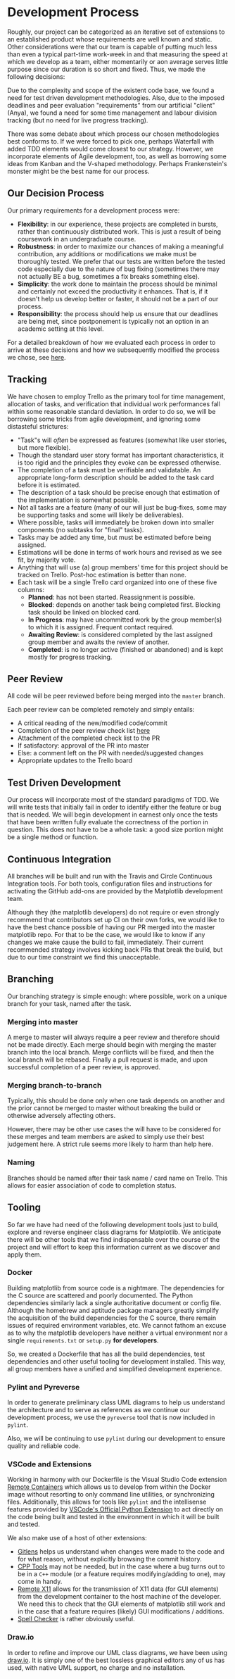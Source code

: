 # Development Process

Roughly, our project can be categorized as an iterative set of extensions to an established product whose requirements are well known and static. Other considerations were that our team is capable of putting much less than even a typical part-time work-week in and that measuring the speed at which we develop as a team, either momentarily or aon average serves little purpose since our duration is so short and fixed. Thus, we made the following decisions:

Due to the complexity and scope of the existent code base, we found a need for test driven development methodologies. Also, due to the imposed deadlines and peer evaluation "requirements" from our artificial "client" (Anya), we found a need for some time management and labour division tracking (but no need for live progress tracking).

There was some debate about which process our chosen methodologies best conforms to. If we were forced to pick one, perhaps Waterfall with added TDD elements would come closest to our strategy. However, we incorporate elements of Agile development, too, as well as borrowing some ideas from Kanban and the V-shaped methodology. Perhaps Frankenstein's monster might be the best name for our process.

## Our Decision Process

Our primary requirements for a development process were:
- **Flexibility**: in our experience, these projects are completed in bursts, rather than continuously distributed work. This is just a result of being coursework in an undergraduate course.
- **Robustness**: in order to maximize our chances of making a meaningful contribution, any additions or modifications we make must be thoroughly tested. We prefer that our tests are written before the tested code especially due to the nature of bug fixing (sometimes there may not actually BE a bug, sometimes a fix breaks something else).
- **Simplicity**: the work done to maintain the process should be minimal and certainly not exceed the productivity it enhances. That is, if it doesn't help us develop better or faster, it should not be a part of our process.
- **Responsibility**: the process should help us ensure that our deadlines are being met, since postponement is typically not an option in an academic setting at this level.

For a detailed breakdown of how we evaluated each process in order to arrive at these decisions and how we subsequently modified the process we chose, see [here](./process_evaluation.md).

## Tracking

We have chosen to employ Trello as the primary tool for time management, allocation of tasks, and verification that individual work performances fall within some reasonable standard deviation. In order to do so, we will be borrowing some tricks from agile development, and ignoring some distasteful strictures:
- "Task"s will *often* be expressed as features (somewhat like user stories, but more flexible).
- Though the standard user story format has important characteristics, it is too rigid and the principles they evoke can be expressed otherwise.
- The completion of a task must be verifiable and validatable. An appropriate long-form description should be added to the task card before it is estimated.
- The description of a task should be precise enough that estimation of the implementation is somewhat possible.
- Not all tasks are a feature (many of our will just be bug-fixes, some may be supporting tasks and some will likely be deliverables).
- Where possible, tasks will immediately be broken down into smaller components (no subtasks for "final" tasks).
- Tasks may be added any time, but must be estimated before being assigned.
- Estimations will be done in terms of work hours and revised as we see fit, by majority vote.
- Anything that will use (a) group members' time for this project should be tracked on Trello. Post-hoc estimation is better than none.
- Each task will be a single Trello card organized into one of these five columns: 
    - **Planned**: has not been started. Reassignment is possible.
    - **Blocked**: depends on another task being completed first. Blocking task should be linked on blocked card.
    - **In Progress**: may have uncommitted work by the group member(s) to which it is assigned. Frequent contact required.
    - **Awaiting Review**: is considered completed by the last assigned group member and awaits the review of another.
    - **Completed**: is no longer active (finished or abandoned) and is kept mostly for progress tracking.

## Peer Review

All code will be peer reviewed before being merged into the `master` branch. 

Each peer review can be completed remotely and simply entails:
- A critical reading of the new/modified code/commit
- Completion of the peer review check list [here](./peer_review.md)
- Attachment of the completed check list to the PR
- If satisfactory: approval of the PR into master
- Else: a comment left on the PR with needed/suggested changes
- Appropriate updates to the Trello board

## Test Driven Development

Our process will incorporate most of the standard paradigms of TDD. We will write tests that initially fail in order to identify either the feature or bug that is needed. We will begin development in earnest only once the tests that have been written fully evaluate the correctness of the portion in question. This does not have to be a whole task: a good size portion might be a single method or function.

## Continuous Integration

All branches will be built and run with the Travis and Circle Continuous Integration tools. For both tools, configuration files and instructions for activating the GitHub add-ons are provided by the Matplotlib development team.

Although they (the matplotlib developers) do not require or even strongly recommend that contributors set up CI on their own forks, we would like to have the best chance possible of having our PR merged into the master matplotlib repo. For that to be the case, we would like to know if any changes we make cause the build to fail, immediately. Their current recommended strategy involves kicking back PRs that break the build, but due to our time constraint we find this unacceptable.

## Branching

Our branching strategy is simple enough: where possible, work on a unique branch for your task, named after the task. 

### Merging into master

A merge to master will always require a peer review and therefore should not be made directly. Each merge should begin with merging the master branch into the local branch. Merge conflicts will be fixed, and then the local branch will be rebased. Finally a pull request is made, and upon successful completion of a peer review, is approved.

### Merging branch-to-branch

Typically, this should be done only when one task depends on another and the prior cannot be merged to master without breaking the build or otherwise adversely affecting others.

However, there may be other use cases the will have to be considered for these merges and team members are asked to simply use their best judgement here. A strict rule seems more likely to harm than help here.

### Naming

Branches should be named after their task name / card name on Trello. This allows for easier association of code to completion status.

## Tooling

So far we have had need of the following development tools just to build, explore and reverse engineer class diagrams for Matplotlib. We anticipate there will be other tools that we find indispensable over the course of the project and will effort to keep this information current as we discover and apply them.

### Docker

Building matplotlib from source code is a nightmare. The dependencies for the C source are scattered and poorly documented. The Python dependencies similarly lack a single authoritative document or config file. Although the homebrew and aptitude package managers greatly simplify the acquisition of the build dependencies for the C source, there remain issues of required environment variables, etc. We cannot fathom an excuse as to why the matplotlib developers have neither a virtual environment nor a single `requirements.txt` or `setup.py` **for developers**.

So, we created a Dockerfile that has all the build dependencies, test dependencies and other useful tooling for development installed. This way, all group members have a unified and simplified development experience.
 
### Pylint and Pyreverse

In order to generate preliminary class UML diagrams to help us understand the architecture and to serve as references as we continue our development process, we use the `pyreverse` tool that is now included in `pylint`.

Also, we will be continuing to use `pylint` during our development to ensure quality and reliable code.

### VSCode and Extensions

Working in harmony with our Dockerfile is the Visual Studio Code extension [Remote Containers](https://marketplace.visualstudio.com/items?itemName=ms-vscode-remote.remote-containers) which allows us to develop from within the Docker image without resorting to only command line utilities, or synchronizing files. Additionally, this allows for tools like `pylint` and the intellisense features provided by [VSCode's Official Python Extension](https://marketplace.visualstudio.com/items?itemName=ms-python.python) to act directly on the code being built and tested in the environment in which it will be built and tested.

We also make use of a host of other extensions:
- [Gitlens](https://marketplace.visualstudio.com/items?itemName=eamodio.gitlens) helps us understand when changes were made to the code and for what reason, without explicitly browsing the commit history.
- [CPP Tools](https://marketplace.visualstudio.com/items?itemName=ms-vscode.cpptools) may not be needed, but in the case where a bug turns out to be in a `C++` module (or a feature requires modifying/adding to one), may come in handy.
- [Remote X11](https://marketplace.visualstudio.com/items?itemName=spadin.remote-x11) allows for the transmission of X11 data (for GUI elements) from the development container to the host machine of the developer. We need this to check that the GUI elements of matplotlib still work and in the case that a feature requires (likely) GUI modifications / additions.
- [Spell Checker](https://marketplace.visualstudio.com/items?itemName=streetsidesoftware.code-spell-checker) is rather obviously useful.

### Draw.io

In order to refine and improve our UML class diagrams, we have been using [draw.io](https://draw.io). It is simply one of the best lossless graphical editors any of us has used, with native UML support, no charge and no installation.
